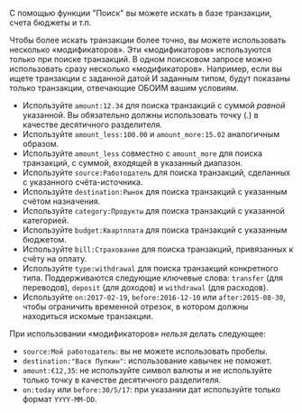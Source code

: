 С помощью функции "Поиск" вы можете искать в базе транзакции, счета бюджеты и т.п.

Чтобы более искать транзакции более точно, вы можете использовать несколько «модификаторов». Эти «модификаторов» используются только при поиске транзакций. В одном поисковом запросе можно использовать сразу несколько «модификаторов». Например, если вы ищете транзакции с заданной датой И заданным типом, будут показаны только транзакции, отвечающие ОБОИМ вашим условиям.

* Используйте `amount:12.34` для поиска транзакций с суммой *равной* указанной. Вы обязательно должны использовать точку (.) в качестве десятичного разделителя.
* Используйте `amount_less:100.00` и `amount_more:15.02` аналогичным образом.
* Используйте `amount_less` совместно с `amount_more` для поиска транзакций, с суммой, входящей в указанный диапазон.
* Используйте `source:Работодатель` для поиска транзакций, сделанных с указанного счёта-источника.
* Используйте `destination:Рынок` для поиска транзакций с указанным счётом назначения.
* Используйте `category:Продукты` для поиска транзакций с указанной категорией.
* Используйте `budget:Квартплата` для поиска транзакций с указанным бюджетом.
* Используйте `bill:Страхование` для поиска транзакций, привязанных к счёту на оплату.
* Используйте `type:withdrawal` для поиска транзакций конкретного типа. Поддерживаются следующие ключевые слова: `transfer` (для переводов), `deposit` (для доходов) и `withdrawal` (для расходов).
* Используйте `on:2017-02-19`, `before:2016-12-10` или `after:2015-08-30`, чтобы ограничить временной отрезок, в котором должны находиться искомые транзакции.

При использовании «модификаторов» *нельзя* делать следующее:

* `source:Мой работодатель`: вы не можете использовать пробелы.
* `destination:"Вася Пупкин"`: использование кавычек не поможет.
* `amount:€12,35`: не используйте символ валюты и не используйте только точку в качестве десятичного разделителя.
* `on:today` или `before:30/5/17`: при указании дат используйте только формат `YYYY-MM-DD`.